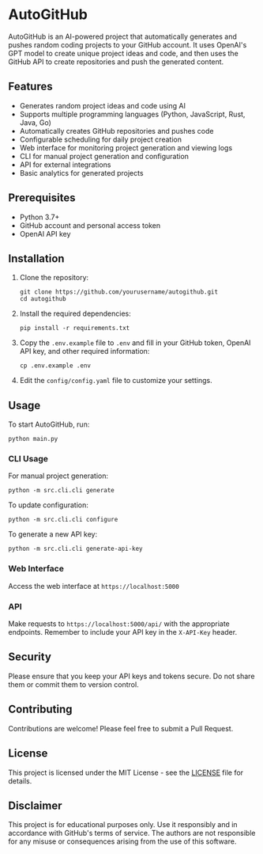 # AutoGitHub

AutoGitHub is an AI-powered project that automatically generates and pushes random coding projects to your GitHub account. It uses OpenAI's GPT model to create unique project ideas and code, and then uses the GitHub API to create repositories and push the generated content.

## Features

- Generates random project ideas and code using AI
- Supports multiple programming languages (Python, JavaScript, Rust, Java, Go)
- Automatically creates GitHub repositories and pushes code
- Configurable scheduling for daily project creation
- Web interface for monitoring project generation and viewing logs
- CLI for manual project generation and configuration
- API for external integrations
- Basic analytics for generated projects

## Prerequisites

- Python 3.7+
- GitHub account and personal access token
- OpenAI API key

## Installation

1. Clone the repository:
   ```
   git clone https://github.com/yourusername/autogithub.git
   cd autogithub
   ```

2. Install the required dependencies:
   ```
   pip install -r requirements.txt
   ```

3. Copy the `.env.example` file to `.env` and fill in your GitHub token, OpenAI API key, and other required information:
   ```
   cp .env.example .env
   ```

4. Edit the `config/config.yaml` file to customize your settings.

## Usage

To start AutoGitHub, run:

```
python main.py
```

### CLI Usage

For manual project generation:
```
python -m src.cli.cli generate
```

To update configuration:
```
python -m src.cli.cli configure
```

To generate a new API key:
```
python -m src.cli.cli generate-api-key
```

### Web Interface

Access the web interface at `https://localhost:5000`

### API

Make requests to `https://localhost:5000/api/` with the appropriate endpoints. Remember to include your API key in the `X-API-Key` header.

## Security

Please ensure that you keep your API keys and tokens secure. Do not share them or commit them to version control.

## Contributing

Contributions are welcome! Please feel free to submit a Pull Request.

## License

This project is licensed under the MIT License - see the [LICENSE](LICENSE) file for details.

## Disclaimer

This project is for educational purposes only. Use it responsibly and in accordance with GitHub's terms of service. The authors are not responsible for any misuse or consequences arising from the use of this software.
